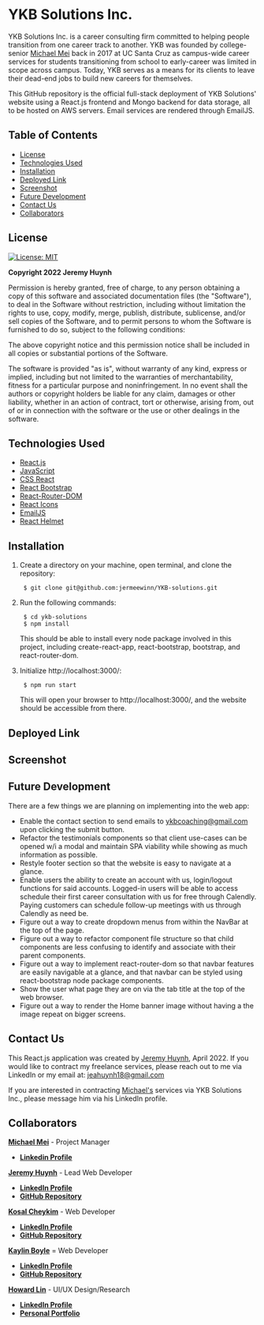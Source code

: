 # YKB Solutions Inc. 

YKB Solutions Inc. is a career consulting firm committed to helping people transition from one career track to another. YKB was founded by college-senior [Michael Mei](https://www.linkedin.com/in/michael-h-mei/) back in 2017 at UC Santa Cruz as campus-wide career services for students transitioning from school to early-career was limited in scope across campus. Today, YKB serves as a means for its clients to leave their dead-end jobs to build new careers for themselves.

This GitHub repository is the official full-stack deployment of YKB Solutions' website using a React.js frontend and Mongo backend for data storage, all to be hosted on AWS servers. Email services are rendered through EmailJS.

## Table of Contents

- [License](#license)
- [Technologies Used](#technologies-used)
- [Installation](#installation)
- [Deployed Link](#deployed-link)
- [Screenshot](#screenshot)
- [Future Development](#future-development)
- [Contact Us](#contact-us)
- [Collaborators](#collaborators)

## License

[![License: MIT](https://img.shields.io/badge/License-MIT-yellow.svg)](https://opensource.org/licenses/MIT)

**Copyright 2022 Jeremy Huynh**

Permission is hereby granted, free of charge, to any person obtaining a copy of this software and associated documentation files (the "Software"), to deal in the Software without restriction, including without limitation the rights to use, copy, modify, merge, publish, distribute, sublicense, and/or sell copies of the Software, and to permit persons to whom the Software is furnished to do so, subject to the following conditions:

The above copyright notice and this permission notice shall be included in all copies or substantial portions of the Software.

The software is provided "as is", without warranty of any kind, express or implied, including but not limited to the warranties of merchantability, fitness for a particular purpose and noninfringement. In no event shall the authors or copyright holders be liable for any claim, damages or other liability, whether in an action of contract, tort or otherwise, arising from, out of or in connection with the software or the use or other dealings in the software.

## Technologies Used

- [React.js](https://reactjs.org/)
- [JavaScript](https://www.javascript.com/)
- [CSS React](https://reactjs.org/docs/faq-styling.html)
- [React Bootstrap](https://v5.reactrouter.com/web/guides/quick-start)
- [React-Router-DOM](https://v5.reactrouter.com/web/guides/quick-start)
- [React Icons](https://react-icons.github.io/react-icons/)
- [EmailJS](https://www.emailjs.com/)
- [React Helmet](https://github.com/nfl/react-helmet)

## Installation

1) Create a directory on your machine, open terminal, and clone the repository: 

        $ git clone git@github.com:jermeewinn/YKB-solutions.git

2) Run the following commands:

        $ cd ykb-solutions
        $ npm install

    This should be able to install every node package involved in this project, including create-react-app, react-bootstrap, bootstrap, and react-router-dom.

3) Initialize http://localhost:3000/:

        $ npm run start

    This will open your browser to http://localhost:3000/, and the website should be accessible from there.

## Deployed Link

## Screenshot

## Future Development

There are a few things we are planning on implementing into the web app:

- Enable the contact section to send emails to ykbcoaching@gmail.com upon clicking the submit button.
- Refactor the testimonials components so that client use-cases can be opened w/i a modal and maintain SPA viability while showing as much information as possible.
- Restyle footer section so that the website is easy to navigate at a glance.
- Enable users the ability to create an account with us, login/logout functions for said accounts. Logged-in users will be able to access schedule their first career consultation with us for free through Calendly. Paying customers can schedule follow-up meetings with us through Calendly as need be.
- Figure out a way to create dropdown menus from within the NavBar at the top of the page.
- Figure out a way to refactor component file structure so that child components are less confusing to identify and associate with their parent components.
- Figure out a way to implement react-router-dom so that navbar features are easily navigable at a glance, and that navbar can be styled using react-bootstrap node package components.
- Show the user what page they are on via the tab title at the top of the web browser.
- Figure out a way to render the Home banner image without having a the image repeat on bigger screens.

## Contact Us

This React.js application was created by [Jeremy Huynh](https://www.linkedin.com/in/jeremy-huynh/), April 2022. If you would like to contract my freelance services, please reach out to me via LinkedIn or my email at: [jeahuynh18@gmail.com](#jeahuynh18@gmail.com) 

If you are interested in contracting [Michael's](https://www.linkedin.com/in/michael-h-mei/) services via YKB Solutions Inc., please message him via his LinkedIn profile.

## Collaborators
**<u>Michael Mei</u>** - Project Manager
- **[Linkedin Profile](https://www.linkedin.com/in/michael-h-mei/)**

**<u>Jeremy Huynh</u>** - Lead Web Developer
- **[LinkedIn Profile](https://www.linkedin.com/in/jeremy-huynh/)**
- **[GitHub Repository](https://github.com/jermeewinn)**

**<u>Kosal Cheykim</u>** - Web Developer
- **[LinkedIn Profile](https://www.linkedin.com/in/kosal-cheykim-75484321b/)**
- **[GitHub Repository](https://github.com/kcheykim)**

**<u>Kaylin Boyle</u>** = Web Developer
- **[LinkedIn Profile](https://www.linkedin.com/in/kaylin-n-boyle/)**
- **[GitHub Repository](https://github.com/kaynboyle)**

**<u>Howard Lin</u>** - UI/UX Design/Research
- **[LinkedIn Profile](https://www.linkedin.com/in/howard-lin-069b10143/)**
- **[Personal Portfolio](https://howieeedoit.wixsite.com/howardlindesign)**

